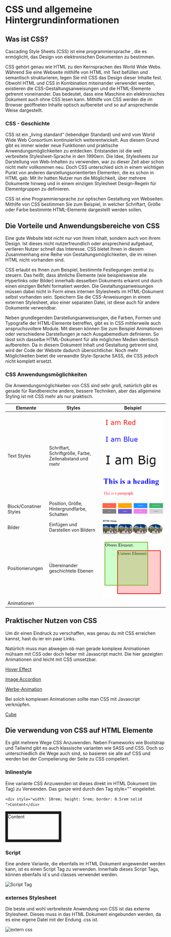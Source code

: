 # CSS und allgemeine Hintergrundinformationen

## Was ist CSS?

Cascading Style Sheets (CSS) ist eine programmiersprache , die es ermöglicht, das Design von elektronischen Dokumenten zu bestimmen.

CSS gehört genau wie HTML zu den Kernsprachen des World Wide Webs. Während Sie eine Webseite mithilfe von HTML mit Text befüllen und semantisch strukturieren, legen Sie mit CSS das Design dieser Inhalte fest. Obwohl HTML und CSS in Kombination miteinander verwendet werden, existieren die CSS-Gestaltungsanweisungen und die HTML-Elemente getrennt voneinander. Das bedeutet, dass eine Maschine ein elektronisches Dokument auch ohne CSS lesen kann. Mithilfe von CSS werden die im Browser geöffneten Inhalte optisch aufbereitet und so auf ansprechende Weise dargestellt.

### CSS - Geschichte

CSS ist ein „living standard“ (lebendiger Standard) und wird vom World Wide Web Consortium kontinuierlich weiterentwickelt. Aus diesem Grund gibt es immer wieder neue Funktionen und praktische Anwendungsmöglichkeiten zu entdecken. Entstanden ist die weit verbreitete Stylesheet-Sprache in den 1990ern. Die Idee, Stylesheets zur Darstellung von Web-Inhalten zu verwenden, war zu dieser Zeit aber schon nicht mehr vollkommen neu. Doch CSS unterschied sich in einem wichtigen Punkt von anderen darstellungsorientierten Elementen, die es schon in HTML gab: Mit ihr hatten Nutzer nun die Möglichkeit, über mehrere Dokumente hinweg und in einem einzigen Stylesheet Design-Regeln für Elementgruppen zu definieren.

CSS ist eine Programmiersprache zur optischen Gestaltung von Webseiten. Mithilfe von CSS bestimmen Sie zum Beispiel, in welcher Schriftart, Größe oder Farbe bestimmte HTML-Elemente dargestellt werden sollen.

## Die Vorteile und Anwendungsbereiche von CSS

Eine gute Website lebt nicht nur von ihrem Inhalt, sondern auch von ihrem Design. Ist dieses nicht nutzerfreundlich oder ansprechend aufgebaut, verlieren Nutzer schnell das Interesse. CSS bietet Ihnen in diesem Zusammenhang eine Reihe von Gestaltungsmöglichkeiten, die im reinen HTML nicht vorhanden sind.

CSS erlaubt es Ihnen zum Beispiel, bestimmte Festlegungen zentral zu steuern. Das heißt, dass ähnliche Elemente (wie beispielsweise alle Hyperlinks oder Bilder) innerhalb desselben Dokuments erkannt und durch einen einzigen Befehl formatiert werden. Die Gestaltungsanweisungen müssen dabei nicht in Form eines internen Stylesheets im HTML-Dokument selbst vorhanden sein. Speichern Sie die CSS-Anweisungen in einem externen Stylesheet, also einer separaten Datei, ist diese auch für andere Dokumente verwendbar.

Neben grundlegenden Darstellungsanweisungen, die Farben, Formen und Typografie der HTML-Elemente betreffen, gibt es in CSS mittlerweile auch anspruchsvollere Module. Mit diesen können Sie zum Beispiel Animationen oder verschiedene Darstellungen je nach Ausgabemedium definieren. So lässt sich dasselbe HTML-Dokument für alle möglichen Medien identisch aufbereiten. Da in diesem Dokument Inhalt und Gestaltung getrennt sind, wird der Code der Website dadurch übersichtlicher. Noch mehr Möglichkeiten bietet die verwandte Style-Sprache SASS, die CSS jedoch nicht komplett ersetzt.

### CSS Anwendungsmöglichkeiten

Die Anwendungsmöglichkeiten von CSS sind sehr groß, natürlich gibt es gerade für Randbereiche andere, bessere Techniken, aber das allgemeine Styling ist mit CSS mehr als nur praktisch.

|Elemente|Styles|Beispiel|
|---|---|---|
|Text Styles|Schriftart, Schriftgröße, Farbe, Zeilenabstand und mehr|![styles1](./images/styles1.png)![styles2](./images/styles2.png)|
|Block/Conatiner Styles|Position, Größe, Hintergrundfarbe, Schatten|![color container](./images/colors1.png)|
|Bilder|Einfügen und Darstellen von Bildern|![Images](./images/images1.png)|
|Positionierungen|Übereinander geschichtete Ebenen|![Positionierung](./images/position1.png)|
|Animationen||


## Praktischer Nutzen von CSS

Um dir einen Eindruck zu verschaffen, was genau du mit CSS erreichen kannst, hast du ier ein paar Links.

Natürlich muss man abwegen ob man gerade komplexe Animationen mühsam mit CSS oder doch lieber mit Javascript macht. Die hier gezeigten Animationen sind leicht mit CSS umsetzbar.

[Hover Effect](https://tympanus.net/Tutorials/OriginalHoverEffects/)

[Image Accordion](https://tympanus.net/Tutorials/CSS3ImageAccordion/)

[Werbe-Animation](https://codepen.io/marianab/full/XPOQaR/)

Bei solch komplexen Animationen sollte man CSS mit Javascript verknüpfen.

[Cube](https://webkit.org/blog-files/3d-transforms/morphing-cubes.html)


## Die verwendung von CSS auf HTML Elemente

Es gibt mehrere Wege CSS Anzuwenden. Neben Frameworks wie Bootstrap und Tailwind gibt es auch klassische varianten wie SASS und CSS.
Doch so unterschiedlich die Wege auch sind, so basieren sie alle auf CSS und werden bei der Compelierung der Seite zu CSS compeliert.

### Inlinestyle

Eine variante CSS Anzuwenden ist dieses direkt im HTML Dokument (im Tag) zu Verwenden.
Das ganze wird durch den Tag style="" eingeleitet.

```<div style="width: 10rem; height: 5rem; border: 0.5rem solid ">Content</div>```

<div style="width: 10rem; height: 5rem; border: 0.5rem solid ">Content</div>


### Script

Eine andere Variante, die ebenfalls im HTML Dokument angewendet werden kann, ist es einen Script Tag zu verwenden. Innerhalb dieses Script Tags, können ebenfalls id´s und classes verwendet werden.

![Script Tag](./images/scripttag.PNG)

### externes Stylesheet

Die beste und wohl verbreiteste Anwendung von CSS ist das externe Stylesheet. Dieses muss in das HTML Dokument eingebunden werden, da es eine eigene Datei mit der Endung .css ist.

![extern css](./images/externHTML.png)